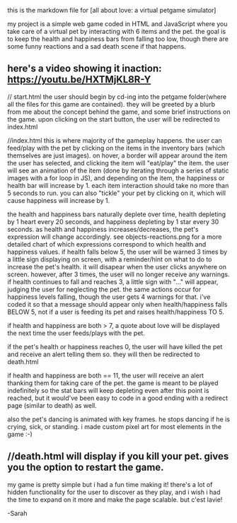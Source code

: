 this is the markdown file for [all about love: a virtual petgame simulator]

my project is a simple web game coded in HTML and JavaScript where you take care of a virtual pet by interacting with 6 items and the pet. the goal is to keep the health and happiness bars from falling too low, though there are some funny reactions and a sad death scene if that happens.

here's a video showing it inaction: https://youtu.be/HXTMjKL8R-Y
---------
// start.html
the user should begin by cd-ing into the petgame folder(where all the files for this game are contained). they will be greeted by a blurb from me about the concept behind the game, and some brief instructions on the game. upon clicking on the start button, the user will be redirected to index.html

//index.html
this is where majority of the gameplay happens. the user can feed/play with the pet by clicking on the items in the inventory bars (which themselves are just images). on hover, a border will appear around the item the user has selected, and clicking the item will "eat/play" the item. the user will see an animation of the item (done by iterating through a series of static images with a for loop in JS), and depending on the item, the happiness or health bar will increase by 1. each item interaction should take no more than 5 seconds to run. you can also "tickle" your pet by clicking on it, which will cause happiness will increase by 1.

the health and happiness bars naturally deplete over time, health depleting by 1 heart every 20 seconds, and happiness depleting by 1 star every 30 seconds. as health and happiness increases/decreases, the pet's expression will change accordingly. see objects-reactions.png for a more detailed chart of which expressions correspond to which health and happiness values. if health falls below 5, the user will be warned 3 times by a little sign displaying on screen, with a reminder/hint on what to do to increase the pet's health. it will disapear when the user clicks anywhere on screen. however, after 3 times, the user will no longer receive any warnings. if health continues to fall and reaches 3, a little sign with "..." will appear, judging the user for neglecting the pet. the same actions occur for happiness levels falling, though the user gets 4 warnings for that. i've coded it so that a message should appear only when health/happiness falls BELOW 5, not if a user is feeding its pet and raises health/happiness TO 5.

if health and happiness are both > 7, a quote about love will be displayed the next time the user feeds/plays with the pet.

if the pet's health or happiness reaches 0, the user will have killed the pet and receive an alert telling them so. they will then be redirected to death.html

if health and happiness are both == 11, the user will receive an alert thanking them for taking care of the pet. the game is meant to be played indefinitely so the stat bars will keep depleting even after this point is reached, but it would've been easy to code in a good ending with a redirect page (similar to death) as well. 

also the pet's dancing is animated with key frames. he stops dancing if he is crying, sick, or standing. i made custom pixel art for most elements in the game :-)

//death.html
will display if you kill your pet. gives you the option to restart the game.
----------

my game is pretty simple but i had a fun time making it! there's a lot of hidden functionality for the user to discover as they play, and i wish i had the time to expand on it more and make the page scalable.  but c'est lavie!

-Sarah
